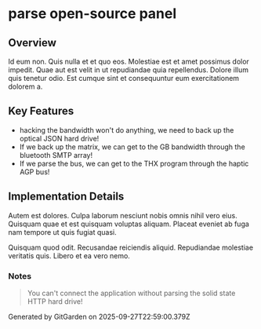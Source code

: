 # parse open-source panel

## Overview
Id eum non. Quis nulla et et quo eos. Molestiae est et amet possimus dolor impedit. Quae aut est velit in ut repudiandae quia repellendus. Dolore illum quis tenetur odio. Est cumque sint et consequuntur eum exercitationem dolorem a.

## Key Features
- hacking the bandwidth won't do anything, we need to back up the optical JSON hard drive!
- If we back up the matrix, we can get to the GB bandwidth through the bluetooth SMTP array!
- If we parse the bus, we can get to the THX program through the haptic AGP bus!

## Implementation Details
Autem est dolores. Culpa laborum nesciunt nobis omnis nihil vero eius. Quisquam quae et est quisquam voluptas aliquam. Placeat eveniet ab fuga nam tempore ut quis fugiat quasi.
 Quisquam quod odit. Recusandae reiciendis aliquid. Repudiandae molestiae veritatis quis. Libero et ea vero nemo.

### Notes
> You can't connect the application without parsing the solid state HTTP hard drive!

Generated by GitGarden on 2025-09-27T22:59:00.379Z